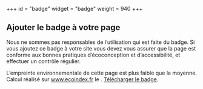 +++
id = "badge"
widget = "badge"
weight = 940
+++

## Ajouter le badge à votre page

[//]: # "TODO: cette page ne s’affiche que si le résultat est supérieur ou égal à B"

Nous ne sommes pas responsables de l’utilisation qui est faite du badge. Si vous ajoutez ce badge à votre site vous
devez vous assurer que la page est conforme aux bonnes pratiques d’éco&shy;conception et d’accessibilité, et effectuer
un contrôle régulier.

[//]: # "texte du badge"

L’empreinte environnementale de cette page est plus faible que la moyenne. Calcul réalisé sur www.ecoindex.fr le <span class="result-date" data-int="date"></span>. [Télécharger le badge](https://github.com/cnumr/ecoindex_badge).
